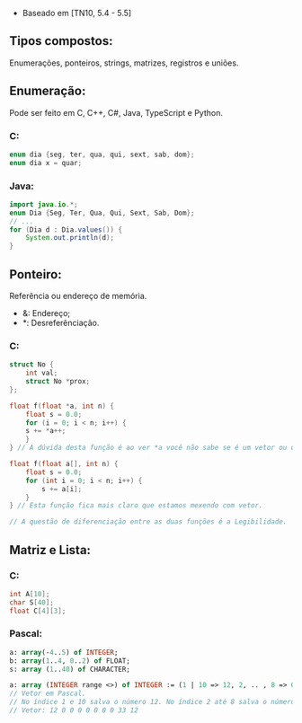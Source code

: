 - Baseado em [TN10, 5.4 - 5.5]
## Tipos compostos: 
Enumerações, ponteiros, strings, matrizes, registros e uniões.

## Enumeração:
Pode ser feito em C, C++, C#, Java, TypeScript e Python.

### C:
```c
enum dia {seg, ter, qua, qui, sext, sab, dom};
enum dia x = quar;
```

### Java:
```java
import java.io.*;
enum Dia {Seg, Ter, Qua, Qui, Sext, Sab, Dom};
// ...
for (Dia d : Dia.values()) {
    System.out.println(d);
}
```

## Ponteiro:
Referência ou endereço de memória. <br>
- &: Endereço; <br>
- *: Desreferênciação. <br>

### C:
```c
struct No {
    int val;
    struct No *prox;
};

float f(float *a, int n) {
    float s = 0.0;
    for (i = 0; i < n; i++) {
    s += *a++;
    }
} // A dúvida desta função é ao ver *a você não sabe se é um vetor ou um endereço de memória.

float f(float a[], int n) {
    float s = 0.0;
    for (int i = 0; i < n; i++) {
        s += a[i];
    }
} // Esta função fica mais claro que estamos mexendo com vetor.

// A questão de diferenciação entre as duas funções é a Legibilidade.
```

## Matriz e Lista:
### C:
```c
int A[10];
char S[40];
float C[4][3];
```

### Pascal:
```pascal
a: array(-4..5) of INTEGER;
b: array(1..4, 0..2) of FLOAT;
s: array (1..40) of CHARACTER;
```

```pascal
a: array (INTEGER range <>) of INTEGER := (1 | 10 => 12, 2, .. , 8 => 0,9 => 33);
// Vetor em Pascal.
// No índice 1 e 10 salva o número 12. No índice 2 até 8 salva o número 0. No índice 9 salva o número 33
// Vetor: 12 0 0 0 0 0 0 0 33 12
```

